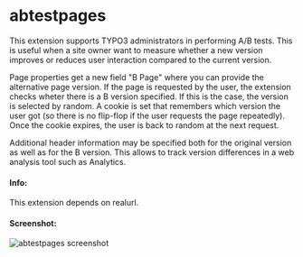 # abtestpages

This extension supports TYPO3 administrators in performing A/B tests. This is useful when a site owner want to measure whether a new version improves or reduces user interaction compared to the current version.

Page properties get a new field "B Page" where you can provide the alternative page version. If the page is requested by the user, the extension checks wheter there is a B version specified. If this is the case, the version is selected by random. A cookie is set that remembers which version the user got (so there is no flip-flop if the user requests the page repeatedly). Once the cookie expires, the user is back to random at the next request.

Additional header information may be specified both for the original version as well as for the B version. This allows to track version differences in a web analysis tool such as Analytics. 

#### Info:
This extension depends on realurl.

#### Screenshot:
![abtestpages screenshot](https://www.illusion-factory.de/fileadmin/user_upload/abtestpages-images/abtestpages-screen.jpeg)

